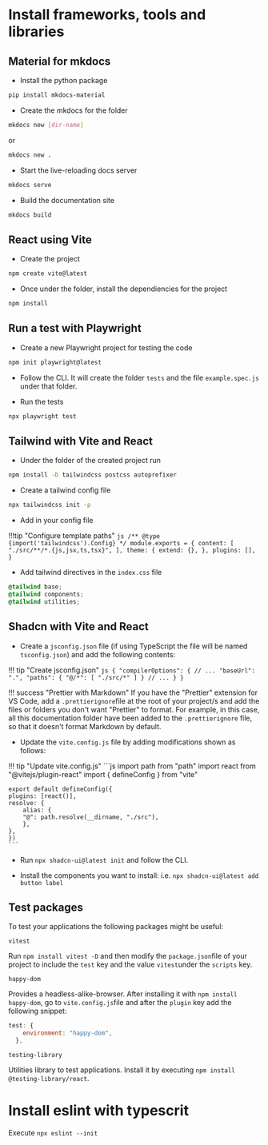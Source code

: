 # Install frameworks, tools and libraries

## Material for mkdocs

- Install the python package

```bash
pip install mkdocs-material
```

- Create the mkdocs for the folder

```bash
mkdocs new [dir-name]
```

or

```bash
mkdocs new .
```

- Start the live-reloading docs server

```bash
mkdocs serve
```

- Build the documentation site

```bash
mkdocs build
```

## React using Vite

- Create the project

```bash
npm create vite@latest
```

- Once under the folder, install the dependiencies for the project

```bash
npm install
```

## Run a test with Playwright

- Create a new Playwright project for testing the code

```bash
npm init playwright@latest
```

- Follow the CLI. It will create the folder `tests` and the file `example.spec.js` under that folder.

- Run the tests

```bash
npx playwright test
```

## Tailwind with Vite and React

- Under the folder of the created project run

```bash
npm install -D tailwindcss postcss autoprefixer
```

- Create a tailwind config file

```bash
npx tailwindcss init -p
```

- Add in your config file

!!!tip "Configure template paths"
    ```js
    /** @type {import('tailwindcss').Config} */
        module.exports = {
        content: [
            "./src/**/*.{js,jsx,ts,tsx}",
        ],
        theme: {
            extend: {},
        },
        plugins: [],
        }
    ```

- Add tailwind directives in the `index.css` file

```css
@tailwind base;
@tailwind components;
@tailwind utilities;
```

## Shadcn with Vite and React

- Create a `jsconfig.json` file (if using TypeScript the file will be named `tsconfig.json`) and add the following contents:
  
!!! tip "Create jsconfig.json"
    ```js
    {
        "compilerOptions": {
            // ...
            "baseUrl": ".",
            "paths": {
            "@/*": [
                "./src/*"
            ]
            }
                // ...
        }
    }
    ```

!!! success "Prettier with Markdown"
    If you have the "Prettier" extension for VS Code, add a `.prettierignore`file at the root of your project/s and add the files or folders you don't want "Prettier" to format. For example, in this case, all this documentation folder have been added to the `.prettierignore` file, so that it doesn't format Markdown by default.

- Update the `vite.config.js` file by adding modifications shown as follows:

!!! tip "Update vite.config.js"
    ```js
    import path from "path"
    import react from "@vitejs/plugin-react"
    import { defineConfig } from "vite"
    
    export default defineConfig({
    plugins: [react()],
    resolve: {
        alias: {
        "@": path.resolve(__dirname, "./src"),
        },
    },
    })
    ```

- Run `npx shadcn-ui@latest init` and follow the CLI.

- Install the components you want to install: i.e. `npx shadcn-ui@latest add button label`

## Test packages

To test your applications the following packages might be useful:

`vitest`

Run `npm install vitest -D` and then modify the `package.json`file of your project to include the `test` key and the value `vitest`under the `scripts` key.

`happy-dom`

Provides a headless-alike-browser. After installing it with `npm install happy-dom`, go to `vite.config.js`file and after the `plugin` key add the following snippet:

```js
test: {
    environment: "happy-dom",
  },
```

`testing-library`

Utilities library to test applications. Install it by executing `npm install @testing-library/react`.

# Install eslint with typescrit

Execute `npx eslint --init`